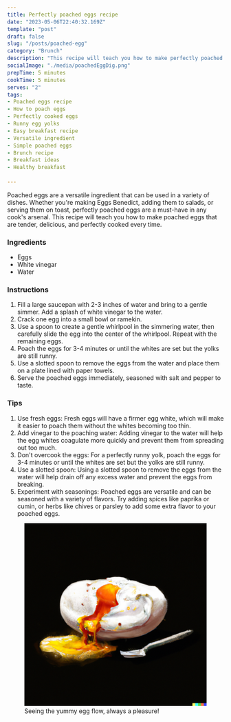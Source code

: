 ```yaml
---
title: Perfectly poached eggs recipe
date: "2023-05-06T22:40:32.169Z"
template: "post"
draft: false
slug: "/posts/poached-egg"
category: "Brunch"
description: "This recipe will teach you how to make perfectly poached eggs every time. Whether you're serving them on toast, adding them to salads, or making Eggs Benedict, these poached eggs are simple to make and always delicious."
socialImage: "./media/poachedEggDig.png"
prepTime: 5 minutes
cookTime: 5 minutes
serves: "2"
tags:
- Poached eggs recipe
- How to poach eggs
- Perfectly cooked eggs
- Runny egg yolks
- Easy breakfast recipe
- Versatile ingredient
- Simple poached eggs
- Brunch recipe
- Breakfast ideas
- Healthy breakfast

---
```


Poached eggs are a versatile ingredient that can be used in a variety of dishes. Whether you're making Eggs
Benedict, adding them to salads, or serving them on toast, perfectly poached eggs are a must-have in any
cook's arsenal. This recipe will teach you how to make poached eggs that are tender, delicious, and perfectly
cooked every time.

### Ingredients

- Eggs
- White vinegar
- Water

### Instructions

1. Fill a large saucepan with 2-3 inches of water and bring to a gentle simmer. Add a splash of white
   vinegar to the water.
2. Crack one egg into a small bowl or ramekin.
3. Use a spoon to create a gentle whirlpool in the simmering water, then carefully slide the egg into the center of the whirlpool. Repeat with the remaining eggs.
4. Poach the eggs for 3-4 minutes or until the whites are set but the yolks are still runny.
5. Use a slotted spoon to remove the eggs from the water and place them on a plate lined with paper towels.
6. Serve the poached eggs immediately, seasoned with salt and pepper to taste.

### Tips

1. Use fresh eggs: Fresh eggs will have a firmer egg white, which will make it easier to poach them without
   the whites becoming too thin.
2. Add vinegar to the poaching water: Adding vinegar to the water will help the egg whites coagulate more
   quickly and prevent them from spreading out too much.
3. Don't overcook the eggs: For a perfectly runny yolk, poach the eggs for 3-4 minutes or until the whites
   are set but the yolks are still runny.
4. Use a slotted spoon: Using a slotted spoon to remove the eggs from the water will help drain off any excess
   water and prevent the eggs from breaking.
5. Experiment with seasonings: Poached eggs are versatile and can be seasoned with a variety of flavors.
   Try adding spices like paprika or cumin, or herbs like chives or parsley to add some extra flavor to your
   poached eggs.

<figure style="pointer-events: none;">
<img src="media/poachedEggDig.png" alt="Poached egg, digital art" />
<figcaption>Seeing the yummy egg flow, always a pleasure!</figcaption>
</figure>
